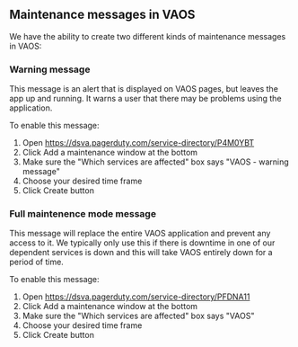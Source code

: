 ## Maintenance messages in VAOS

We have the ability to create two different kinds of maintenance messages in VAOS:

### Warning message

This message is an alert that is displayed on VAOS pages, but leaves the app up and running. It warns a user that there may be problems using the application.

To enable this message:

1. Open https://dsva.pagerduty.com/service-directory/P4M0YBT
2. Click Add a maintenance window at the bottom
3. Make sure the "Which services are affected" box says "VAOS - warning message"
4. Choose your desired time frame
5. Click Create button


### Full maintenence mode message

This message will replace the entire VAOS application and prevent any access to it. We typically only use this if there is downtime in one of our dependent services is down and this will take VAOS entirely down for a period of time.

To enable this message:

1. Open https://dsva.pagerduty.com/service-directory/PFDNA11
2. Click Add a maintenance window at the bottom
3. Make sure the "Which services are affected" box says "VAOS"
4. Choose your desired time frame
5. Click Create button
